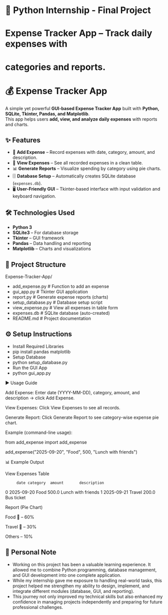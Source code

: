 # 🐍 Python Internship - Final Project 

# Expense Tracker App – Track daily expenses with 
# categories and reports.

# 💰 Expense Tracker App  

A simple yet powerful **GUI-based Expense Tracker App** built with **Python, SQLite, Tkinter, Pandas, and Matplotlib**.  
This app helps users **add, view, and analyze daily expenses** with reports and charts.  


## ✨ Features
- 📝 **Add Expense** – Record expenses with date, category, amount, and description.  
- 📂 **View Expenses** – See all recorded expenses in a clean table.  
- 📊 **Generate Reports** – Visualize spending by category using pie charts.  
- 🗄 **Database Setup** – Automatically creates SQLite database (`expenses.db`).  
- 🖥 **User-Friendly GUI** – Tkinter-based interface with input validation and keyboard navigation.  


## 🛠️ Technologies Used
- **Python 3**  
- **SQLite3** – For database storage  
- **Tkinter** – GUI framework  
- **Pandas** – Data handling and reporting  
- **Matplotlib** – Charts and visualizations  


## 📂 Project Structure

Expense-Tracker-App/
- add_expense.py # Function to add an expense
- gui_app.py # Tkinter GUI application
- report.py # Generate expense reports (charts)
- setup_database.py # Database setup script
- view_expense.py # View all expenses in table form
- expenses.db # SQLite database (auto-created)
- README.md # Project documentation


## ⚙️ Setup Instructions

* Install Required Libraries
* pip install pandas matplotlib
* Setup Database
* python setup_database.py
* Run the GUI App
* python gui_app.py

▶️ Usage Guide

Add Expense: Enter date (YYYY-MM-DD), category, amount, and description → click Add Expense.

View Expenses: Click View Expenses to see all records.

Generate Report: Click Generate Report to see category-wise expense pie chart.

Example (command-line usage):

from add_expense import add_expense

add_expense("2025-09-20", "Food", 500, "Lunch with friends")

📊 Example Output

View Expenses Table

         date category  amount       description
0  2025-09-20     Food   500.0  Lunch with friends
1  2025-09-21  Travel   200.0  Bus ticket


Report (Pie Chart)

Food 🍔 – 60%

Travel 🚗 – 30%

Others – 10%

## 🙌 Personal Note

* Working on this project has been a valuable learning experience. It allowed me to combine Python programming, database management, and GUI development into one complete application. 
* While my internship gave me exposure to handling real-world tasks, this project helped me strengthen my ability to design, implement, and integrate different modules (database, GUI, and reporting).
* This journey not only improved my technical skills but also enhanced my confidence in managing projects independently and preparing for future professional challenges.